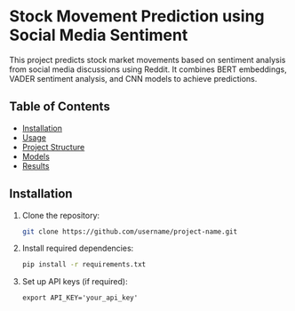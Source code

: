 # Stock Movement Prediction using Social Media Sentiment

This project predicts stock market movements based on sentiment analysis from social media discussions using Reddit. It combines BERT embeddings, VADER sentiment analysis, and CNN models to achieve predictions.

## Table of Contents
- [Installation](#installation)
- [Usage](#usage)
- [Project Structure](#project-structure)
- [Models](#models)
- [Results](#results)

## Installation
1. Clone the repository:
   ```bash
   git clone https://github.com/username/project-name.git
   ```
2. Install required dependencies:
   ```bash
   pip install -r requirements.txt
   ```
3. Set up API keys (if required):
   ```
   export API_KEY='your_api_key'
   ```
